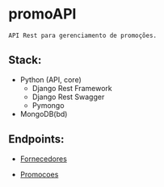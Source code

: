 # promoAPI

    API Rest para gerenciamento de promoções.

## Stack:

- Python (API, core)
    - Django Rest Framework
    - Django Rest Swagger
    - Pymongo
- MongoDB(bd)

## Endpoints: 

- [Fornecedores](https://github.com/ACMEPromo-io/promoAPI/tree/main/Fornecedores)

- [Promocoes](https://github.com/ACMEPromo-io/promoAPI/tree/main/Promocoes)
